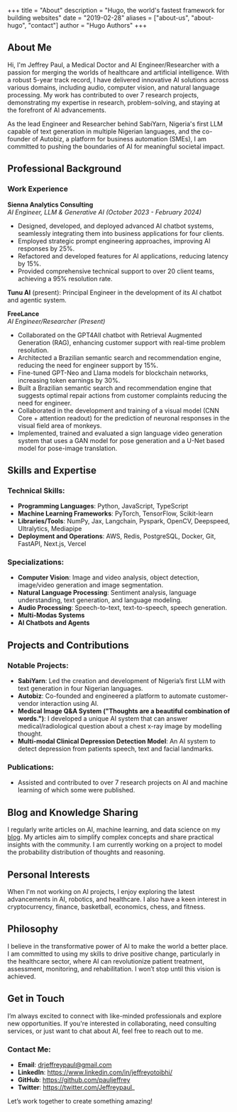 +++
title = "About"
description = "Hugo, the world's fastest framework for building websites"
date = "2019-02-28"
aliases = ["about-us", "about-hugo", "contact"]
author = "Hugo Authors"
+++


## About Me

Hi, I'm Jeffrey Paul, a Medical Doctor and AI Engineer/Researcher with a passion for merging the worlds of healthcare and artificial intelligence. With a robust 5-year track record, I have delivered innovative AI solutions across various domains, including audio, computer vision, and natural language processing. My work has contributed to over 7 research projects, demonstrating my expertise in research, problem-solving, and staying at the forefront of AI advancements.

As the lead Engineer and Researcher behind SabiYarn, Nigeria's first LLM capable of text generation in multiple Nigerian languages, and the co-founder of Autobiz, a platform for business automation (SMEs), I am committed to pushing the boundaries of AI for meaningful societal impact.

## Professional Background

### Work Experience

**Sienna Analytics Consulting**  
*AI Engineer, LLM & Generative AI (October 2023 - February 2024)*  
- Designed, developed, and deployed advanced AI chatbot systems, seamlessly integrating them into business applications for four clients.
- Employed strategic prompt engineering approaches, improving AI responses by 25%.
- Refactored and developed features for AI applications, reducing latency by 15%.
- Provided comprehensive technical support to over 20 client teams, achieving a 95% resolution rate.

**Tunu AI** (present): Principal Engineer in the development of its AI chatbot and agentic system.

**FreeLance**  
*AI Engineer/Researcher (Present)*  

- Collaborated on the GPT4All chatbot with Retrieval Augmented Generation (RAG), enhancing customer support with real-time problem resolution.
- Architected a Brazilian semantic search and recommendation engine, reducing the need for engineer support by 15%.
- Fine-tuned GPT-Neo and Llama models for blockchain networks, increasing token earnings by 30%.
- Built a Brazilian semantic search and recommendation engine that suggests optimal repair actions from customer complaints reducing the need for
engineer.
- Collaborated in the development and training of a visual model (CNN Core + attention readout) for the prediction of neuronal responses in the visual field area of monkeys.
- Implemented, trained and evaluated a sign language video generation system that uses a GAN model for pose generation and a U-Net based model for pose-image translation.

## Skills and Expertise

### Technical Skills:
- **Programming Languages**: Python, JavaScript, TypeScript
- **Machine Learning Frameworks**: PyTorch, TensorFlow, Scikit-learn
- **Libraries/Tools**: NumPy, Jax, Langchain, Pyspark, OpenCV, Deepspeed, Ultralytics, Mediapipe
- **Deployment and Operations**: AWS, Redis, PostgreSQL, Docker, Git, FastAPI, Next.js, Vercel

### Specializations:
- **Computer Vision**: Image and video analysis, object detection, image/video generation and image segmentation.
- **Natural Language Processing**: Sentiment analysis, language understanding, text generation, and language modeling.
- **Audio Processing**: Speech-to-text, text-to-speech, speech generation.
- **Multi-Modas Systems**
- **AI Chatbots and Agents**

## Projects and Contributions

### Notable Projects:
- **SabiYarn**: Led the creation and development of Nigeria’s first LLM with text generation in four Nigerian languages.
- **Autobiz**: Co-founded and engineered a platform to automate customer-vendor interaction using AI.
- **Medical Image Q&A System ("Thoughts are a beautiful combination of words.")**: I developed a unique AI system that can answer medical/radiological question about a chest x-ray image by modelling thought.
- **Multi-modal Clinical Depression Detection Model**: An AI system to detect depression from patients speech, text and facial landmarks.

### Publications:
- Assisted and contributed to over 7 research projects on AI and machine learning of which some were published.

## Blog and Knowledge Sharing

I regularly write articles on AI, machine learning, and data science on my [blog](#). My articles aim to simplify complex concepts and share practical insights with the community. I am currently working on a project to model the probability distribution of thoughts and reasoning.

## Personal Interests

When I'm not working on AI projects, I enjoy exploring the latest advancements in AI, robotics, and healthcare. I also have a keen interest in cryptocurrency, finance, basketball, economics, chess, and fitness.

## Philosophy

I believe in the transformative power of AI to make the world a better place. I am committed to using my skills to drive positive change, particularly in the healthcare sector, where AI can revolutionize patient treatment, assessment, monitoring, and rehabilitation. I won’t stop until this vision is achieved.

## Get in Touch

I’m always excited to connect with like-minded professionals and explore new opportunities. If you're interested in collaborating, need consulting services, or just want to chat about AI, feel free to reach out to me.

### Contact Me:
- **Email**: drjeffreypaul@gmail.com
- **LinkedIn**: https://www.linkedin.com/in/jeffreyotoibhi/
- **GitHub**: https://github.com/pauljeffrey
- **Twitter**: https://twitter.com/Jeffreypaul_

Let’s work together to create something amazing!
